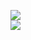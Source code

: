 [![](https://img.shields.io/badge/Made%20With-Github%20Spray-lightgrey.svg?style=for-the-badge&logo=github)](https://github.com/Annihil/github-spray#16455)  
[![](https://i.imgur.com/2DrTn0Z.gif)](https://github.com/Annihil/github-spray)
